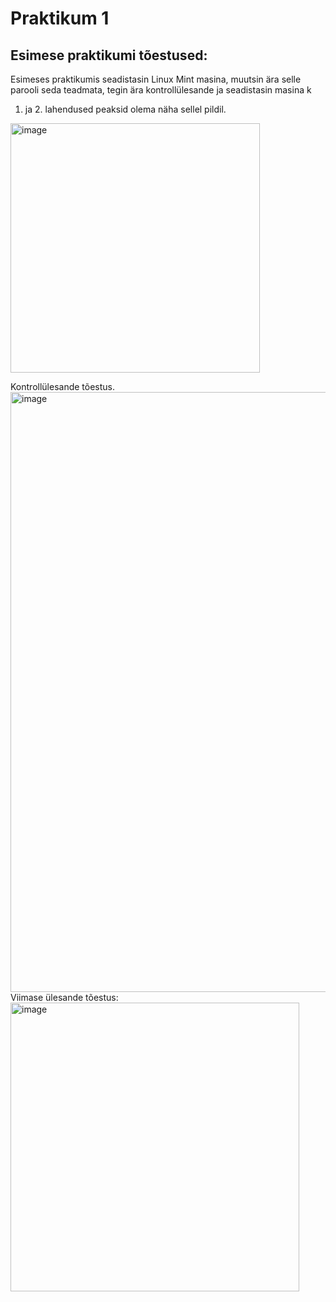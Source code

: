 # Praktikum 1
## Esimese praktikumi tõestused:

Esimeses praktikumis seadistasin Linux Mint masina, muutsin ära selle parooli seda teadmata, tegin ära kontrollülesande ja seadistasin masina k
1. ja 2. lahendused peaksid olema näha sellel pildil.
<img width="399" alt="image" src="https://github.com/JoosepPodekrat/Andmeturve2024/assets/144919619/a7563e6f-cec1-4de6-85f7-c13a34c118f2">

Kontrollülesande tõestus.
<img width="960" alt="image" src="https://github.com/JoosepPodekrat/Andmeturve2024/assets/144919619/3815fca4-9e8f-497a-9408-8a5d1fc8e9db">
Viimase ülesande tõestus:
<img width="462" alt="image" src="https://github.com/JoosepPodekrat/Andmeturve2024/assets/144919619/e0990333-6d4e-453b-95c8-b775cb126dfb">
